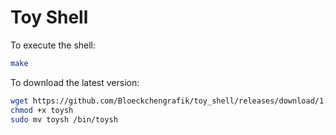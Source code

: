 # Toy Shell

To execute the shell:
```sh
make
```

To download the latest version:
```sh
wget https://github.com/Bloeckchengrafik/toy_shell/releases/download/1.0.0/toysh
chmod +x toysh
sudo mv toysh /bin/toysh
```
